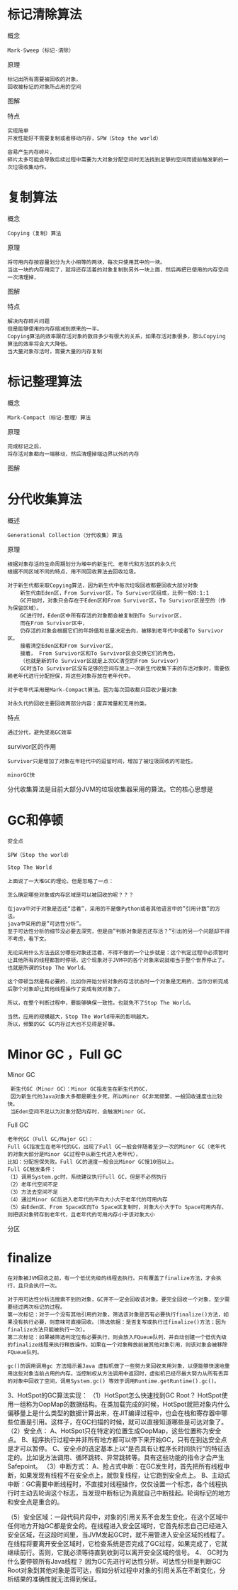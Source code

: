 


# 标记清除算法

概念

    Mark-Sweep（标记-清除）

原理

    标记出所有需要被回收的对象，
    回收被标记的对象所占用的空间

图解

    
    
特点

    实现简单
    并发性能好不需要复制或者移动内存，SPW（Stop the world）
    
    容易产生内存碎片，
    碎片太多可能会导致后续过程中需要为大对象分配空间时无法找到足够的空间而提前触发新的一次垃圾收集动作。    
    
    
    
# 复制算法

概念
 
    Copying（复制）算法

原理

    将可用内存按容量划分为大小相等的两块，每次只使用其中的一块。
    当这一块的内存用完了，就将还存活着的对象复制到另外一块上面，然后再把已使用的内存空间一次清理掉，


图解


特点

    解决内存碎片问题
    但是能够使用的内存缩减到原来的一半。
    Copying算法的效率跟存活对象的数目多少有很大的关系，如果存活对象很多，那么Copying算法的效率将会大大降低。
    当大量对象存活时，需要大量的内存复制
    
# 标记整理算法

概念

    Mark-Compact（标记-整理）算法
    
原理

    完成标记之后，
    将存活对象都向一端移动，然后清理掉端边界以外的内存
    
图解



# 分代收集算法

概述

    Generational Collection（分代收集）算法
    
原理

    根据对象存活的生命周期划分为堆中的新生代、老年代和方法区的永久代
    根据不同区域不同的特点，用不同回收算法去回收垃圾。
    
    对于新生代都采取Copying算法，因为新生代中每次垃圾回收都要回收大部分对象
        新生代由Eden区，From Survivor区，To Survivor区组成，比例一般8:1:1  
        GC开始时，对象只会存在于Eden区和From Survivor区，To Survivor区是空的（作为保留区域）。
        GC进行时，Eden区中所有存活的对象都会被复制到To Survivor区，
        而在From Survivor区中，
        仍存活的对象会根据它们的年龄值和总量决定去向，被移到老年代中或者To Survivor区。
        接着清空Eden区和From Survivor区，
        接着， From Survivor区和To Survivor区会交换它们的角色，
        （也就是新的To Survivor区就是上次GC清空的From Survivor）
        GC时当To Survivor区没有足够的空间存放上一次新生代收集下来的存活对象时，需要依赖老年代进行分配担保，将这些对象存放在老年代中。

    对于老年代采用是Mark-Compact算法。因为每次回收都只回收少量对象

    对永久代的回收主要回收两部分内容：废弃常量和无用的类。        

特点

    通过分代，避免提高GC效率


survivor区的作用
    
    Survivor只是增加了对象在年轻代中的逗留时间，增加了被垃圾回收的可能性。
    
    minorGC快

分代收集算法是目前大部分JVM的垃圾收集器采用的算法。它的核心思想是


# GC和停顿

    安全点
    
    SPW（Stop the world）
    
    Stop The World
    
    上面说了一大堆GC的理论。但是忽略了一点：
    
    怎么确定哪些对象或内存区域是可以被回收的呢？？？
    
    在java中对于对象是否还“活着”，采用的不是像Python或者其他语言中的”引用计数”的方法。 
    java中采用的是”可达性分析”。 
    至于可达性分析的细节没必要去深究，但是由”判断对象是否还存活？”引出的另一个问题却不得不考虑，看下文。
    
    无论采用什么方法去区分哪些对象还活着，不得不做的一个让步就是：这个判定过程中必须暂时让其他所有的线程都暂时停顿，这个现象对于JVM中的各个对象来说就相当于整个世界停止了。也就是所谓的Stop The World。
    
    这个停顿当然是有必要的，比如你开始分析对象的存活状态时一个对象是无用的，当你分析完成后那个对象却让其他线程操作了变成有效对象了。
    
    所以，在整个判断过程中，要能够确保一致性。也就免不了Stop The World。
    
    当然，应用的规模越大，Stop The World带来的影响越大。 
    所以，频繁的GC GC内存过大也不见得是好事。
    

# Minor GC ，Full GC

Minor GC

     新生代GC（Minor GC）：Minor GC指发生在新生代的GC，
     因为新生代的Java对象大多都是朝生夕死，所以Minor GC非常频繁，一般回收速度也比较快。
     当Eden空间不足以为对象分配内存时，会触发Minor GC。    

Full GC 


    老年代GC（Full GC/Major GC）：
    Full GC指发生在老年代的GC，出现了Full GC一般会伴随着至少一次的Minor GC（老年代的对象大部分是Minor GC过程中从新生代进入老年代），
    比如：分配担保失败。Full GC的速度一般会比Minor GC慢10倍以上。
    Full GC触发条件：
    （1）调用System.gc时，系统建议执行Full GC，但是不必然执行
    （2）老年代空间不足
    （3）方法去空间不足
    （4）通过Minor GC后进入老年代的平均大小大于老年代的可用内存
    （5）由Eden区、From Space区向To Space区复制时，对象大小大于To Space可用内存，则把该对象转存到老年代，且老年代的可用内存小于该对象大小
   

分区

# finalize

    在对象被JVM回收之前，有一个低优先级的线程去执行。只有覆盖了finalize方法，才会执行，且只会执行一次。
    
    对于用可达性分析法搜索不到的对象，GC并不一定会回收该对象。要完全回收一个对象，至少需要经过两次标记的过程。
    第一次标记：对于一个没有其他引用的对象，筛选该对象是否有必要执行finalize()方法，如果没有执行必要，则意味可直接回收。（筛选依据：是否复写或执行过finalize()方法；因为finalize方法只能被执行一次）。
    第二次标记：如果被筛选判定位有必要执行，则会放入FQueue队列，并自动创建一个低优先级的finalize线程来执行释放操作。如果在一个对象释放前被其他对象引用，则该对象会被移除FQueue队列。
    
    gc()的调用调用gc 方法暗示着Java 虚拟机做了一些努力来回收未用对象，以便能够快速地重用这些对象当前占用的内存。当控制权从方法调用中返回时，虚拟机已经尽最大努力从所有丢弃的对象中回收了空间，调用System.gc() 等效于调用Runtime.getRuntime().gc()。




3、HotSpot的GC算法实现：
（1）HotSpot怎么快速找到GC Root？
HotSpot使用一组称为OopMap的数据结构。在类加载完成的时候，HotSpot就把对象内什么偏移量上是什么类型的数据计算出来，在JIT编译过程中，也会在栈和寄存器中哪些位置是引用。这样子，在GC扫描的时候，就可以直接知道哪些是可达对象了。
（2）安全点：
A、HotSpot只在特定的位置生成OopMap，这些位置称为安全点。
B、程序执行过程中并非所有地方都可以停下来开始GC，只有在到达安全点是才可以暂停。
C、安全点的选定基本上以“是否具有让程序长时间执行“的特征选定的。比如说方法调用、循环跳转、异常跳转等。具有这些功能的指令才会产生Safepoint。
（3）中断方式：
A、抢占式中断：在GC发生时，首先把所有线程中断，如果发现有线程不在安全点上，就恢复线程，让它跑到安全点上。
B、主动式中断：GC需要中断线程时，不直接对线程操作，仅仅设置一个标志，各个线程执行时主动去轮询这个标志，当发现中断标记为真就自己中断挂起。轮询标记的地方和安全点是重合的。

（5）安全区域：一段代码片段中，对象的引用关系不会发生变化，在这个区域中任何地方开始GC都是安全的。在线程进入安全区域时，它首先标志自己已经进入安全区域，在这段时间里，当JVM发起GC时，就不用管进入安全区域的线程了。在线程将要离开安全区域时，它检查系统是否完成了GC过程，如果完成了，它就继续前行。否则，它就必须等待直到收到可以离开安全区域的信号。
4、 GC时为什么要停顿所有Java线程？
因为GC先进行可达性分析。可达性分析是判断GC Root对象到其他对象是否可达，假如分析过程中对象的引用关系在不断变化，分析结果的准确性就无法得到保证。

